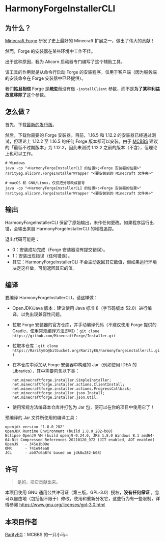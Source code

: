 # HarmonyForgeInstallerCLI

## 为什么？

[Minecraft Forge](https://files.minecraftforge.net) 研发了史上最好的 Minecraft 扩展之一，做出了伟大的贡献！

然而，Forge 的安装器在某些环境中工作不佳。

出于这种原因，我为 Alicorn 启动器专门编写了这个辅助工具。

该工具的作用就是从命令行启动 Forge 的安装程序，仅用于客户端（因为服务端的安装命令在 Forge 安装器中已经提供）。

我们**姑且相信** Forge 是**疏忽**而没有做 `-installClient` 参数，而不是**为了某种利益故意移除了**这个参数。

## 怎么做？

首先，下载[最新的发行版](https://bitbucket.org/RarityEG/harmonyforgeinstallercli/downloads/HarmonyForgeInstallerCLI-internal.jar)。

然后，下载你需要的 Forge 安装器。目前，1.16.5 和 1.12.2 的安装器已经通过测试，但理论上 1.12.2 至 1.16.5 的任何 Forge
版本都可以安装。由于 [MCBBS](https://www.mcbbs.net) 建议的「最低不过期版本」为 1.12.2，因此未测试 1.12.2 之前的版本（不含），但理论上也可以工作。

```shell
# Windows
java -cp "<HarmonyForgeInstallerCLI 的位置>;<Forge 安装器的位置>" rarityeg.alicorn.ForgeInstallerWrapper "<要安装到的 Minecraft 文件夹>"

# macOS 和 GNU/Linux，仅仅把分号改成冒号
java -cp "<HarmonyForgeInstallerCLI 的位置>:<Forge 安装器的位置>" rarityeg.alicorn.ForgeInstallerWrapper "<要安装到的 Minecraft 文件夹>"
```

## 输出

HarmonyForgeInstallerCLI 保留了原始输出，未作任何更改。如果程序运行出错，会输出来自 HarmonyForgeInstallerCLI 的堆栈追踪。

退出代码可能是：

- 0：安装成功完成（Forge 安装器没有提交错误）。
- 1：安装出现错误（任何错误）。
- 其它：HarmonyForgeInstallerCLI 不会主动返回其它数值，但如果运行环境决定这样做，可能返回其它的值。

## 编译

要编译 HarmonyForgeInstallerCLI，请这样做：

- OpenJDK/Java 版本：建议使用 Java 标准 8（字节码版本 52.0）进行编译，以免出现兼容性问题。

- 拉取 Forge 安装器的官方仓库，并手动编译代码（不建议使用 Forge 提供的
  Gradle，使用常规编译方法即可）：`git clone https://github.com/MinecraftForge/Installer.git`

- 拉取本仓库：`git clone https://RarityEG@bitbucket.org/RarityEG/harmonyforgeinstallercli.git`

- 在本仓库中添加从 Forge 安装器中构建的 Jar（例如使用 IDEA 的 Libraries），其中需要包含以下类：

  ```
  net.minecraftforge.installer.SimpleInstaller;
  net.minecraftforge.installer.actions.ClientInstall;
  net.minecraftforge.installer.actions.ProgressCallback;
  net.minecraftforge.installer.json.Install;
  net.minecraftforge.installer.json.Util;
  ```

- 使用常规方法编译本仓库并打包为 Jar 包，便可以在你的项目中使用它了！

预编译的 Jar 文件所使用的编译工具：

```
openjdk version "1.8.0_282"
OpenJDK Runtime Environment (build 1.8.0_282-b08)
Eclipse OpenJ9 VM (build openj9-0.24.0, JRE 1.8.0 Windows 8.1 amd64-64-Bit Compressed References 20210120_972 (JIT enabled, AOT enabled)
OpenJ9   - 345e1b09e
OMR      - 741e94ea8
JCL      - ab07c6a8fd based on jdk8u282-b08)
```

## 许可

> 是的，把它贡献出来。

本项目使用 GNU 通用公共许可证（第三版，GPL-3.0）授权，**没有任何保证**
，您可以自由地（包括但不限于）修改，使用和重新分发它，这些行为有一些限制，详情参阅 https://www.gnu.org/licenses/gpl-3.0.html

## 本项目作者

[RarityEG](https://www.mcbbs.net/home.php?mod=space&uid=3281025)：MCBBS 的一只小马~